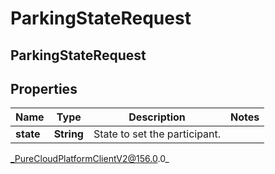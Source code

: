 # ParkingStateRequest

## ParkingStateRequest

## Properties

|Name | Type | Description | Notes|
|------------ | ------------- | ------------- | -------------|
| **state** | **String** | State to set the participant. | |



_PureCloudPlatformClientV2@156.0.0_
